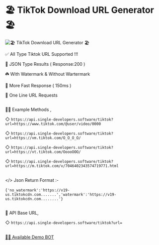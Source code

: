 # 🏖 TikTok Download URL Generator 🏖

![🏖 TikTok Download URL Generator 🏖](https://telegra.ph/file/05ce45e35c9c93c8d001f.jpg)

✅  All Type Tiktok URL Supported !!!

🔰 JSON Type Results ( Response:200 )

☘️ With Watermark & Without Wartermark

🚀 More Fast Response  ( 150ms )

🎲 One Line URL Requests

##

💁‍♂️ Example Methods ,

◇ `https://api.single-developers.software/tiktok?url=https://www.tiktok.com/@user/video/0000`

◇ `https://api.single-developers.software/tiktok?url=https://vm.tiktok.com/O_O_O_O/`

◇ `https://api.single-developers.software/tiktok?url=https://vt.tiktok.com/OoooOOO/`

◇ `https://api.single-developers.software/tiktok?url=https://m.tiktok.com/v/7046402343574719771.html`

##

</> Json Return Format :-</br></br>  `{'no_watermark':'https://v19-us.tiktokcdn.com.......','watermark':'https://v19-us.tiktokcdn.com........'}`

##

🔰 API Base URL,

◇ `https://api.single-developers.software/tiktok?url=`

##

[🙆‍♂️ Available Demo BOT](https://t.me/The_Shazam_BOT)
